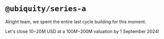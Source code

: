 # `@ubiquity/series-a`

Alright team, we spent the entire last cycle building for this moment. 

Let's close $10-$20M USD at a $100M-$200M valuation by 1 September 2024!
